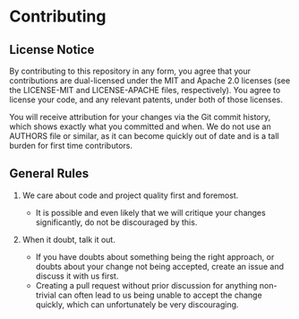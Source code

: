 # Contributing

## License Notice

By contributing to this repository in any form, you agree that your
contributions are dual-licensed under the MIT and Apache 2.0 licenses (see the
LICENSE-MIT and LICENSE-APACHE files, respectively). You agree to license your
code, and any relevant patents, under both of those licenses.

You will receive attribution for your changes via the Git commit history, which
shows exactly what you committed and when. We do not use an AUTHORS file or
similar, as it can become quickly out of date and is a tall burden for first
time contributors.

## General Rules

1. We care about code and project quality first and foremost.
	- It is possible and even likely that we will critique your changes
	  significantly, do not be discouraged by this.

2. When it doubt, talk it out.
	- If you have doubts about something being the right approach, or doubts
	  about your change not being accepted, create an issue and discuss it
	  with us first.
	- Creating a pull request without prior discussion for anything non-trivial
	  can often lead to us being unable to accept the change quickly, which can
	  unfortunately be very discouraging.
